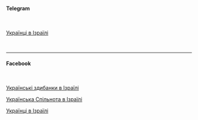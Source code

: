 #### Telegram

</br>

[Українці в Ізраїлі](https://t.me/ukrainians_in_israel)

</br>

***

#### Facebook

</br>

[Українські здибанки в Ізраїлі](https://www.facebook.com/groups/ukrainiansinisrael/?ref=share)

[Українська Спільнота в Ізраїлі](https://www.facebook.com/groups/257642648551936/?ref=share)

[Українці в Ізраїлі](https://www.facebook.com/groups/israel.ua/?ref=share)